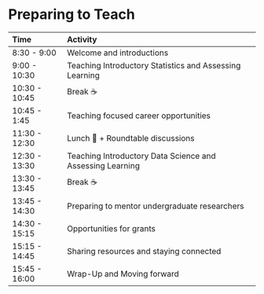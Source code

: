 # Preparing to Teach

| Time          | Activity                                  |
|:--------------|:------------------------------------------|
| 8:30 - 9:00   | Welcome and introductions                 |
| 9:00 - 10:30  | Teaching Introductory Statistics and Assessing Learning |
| 10:30 - 10:45 | Break :coffee:                            |
| 10:45 - 1:45  | Teaching focused career opportunities     |
| 11:30 - 12:30 | Lunch :fork_and_knife: + Roundtable discussions |
| 12:30 - 13:30 | Teaching Introductory Data Science and Assessing Learning |
| 13:30 - 13:45 | Break :coffee:                            |
| 13:45 - 14:30 | Preparing to mentor undergraduate researchers |
| 14:30 - 15:15 | Opportunities for grants                  |
| 15:15 - 14:45 | Sharing resources and staying connected   |
| 15:45 - 16:00 | Wrap-Up and Moving forward                |
